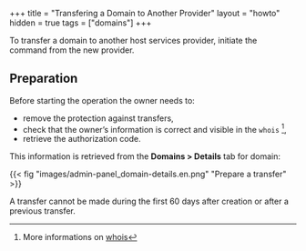 +++
title = "Transfering a Domain to Another Provider"
layout = "howto"
hidden = true
tags = ["domains"]
+++

To transfer a domain to another host services provider, initiate the command from the new provider.

## Preparation

Before starting the operation the owner needs to:
  - remove the protection against transfers,
  - check that the owner’s information is correct and visible in the `whois` [^1],
  - retrieve the authorization code.

This information is retrieved from the **Domains > Details** tab for domain: 

{{< fig "images/admin-panel_domain-details.en.png" "Prepare a transfer" >}}

A transfer cannot be made during the first 60 days after creation or after a previous transfer.

[^1]: More informations on [whois](https://en.wikipedia.org/wiki/Whois)
